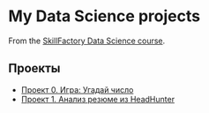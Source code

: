 # My Data Science projects 

From the [SkillFactory Data Science course](https://skillfactory.ru/data-scientist).

## Проекты

* [Проект 0. Игра: Угадай число](https://github.com/Tolkochto/sfds/tree/main/Project_0)
* [Проект 1. Анализ резюме из HeadHunter](https://github.com/Tolkochto/sfds/tree/main/Project_0)
